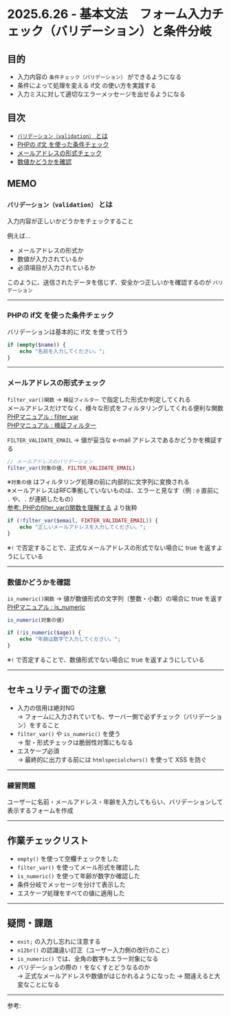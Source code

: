 # 2025.6.26 - 基本文法　フォーム入力チェック（バリデーション）と条件分岐

## 目的

- 入力内容の `条件チェック（バリデーション）` ができるようになる
- 条件によって処理を変える if文 の使い方を実践する
- 入力ミスに対して適切なエラーメッセージを出せるようになる

## 目次

- [`バリデーション（validation）` とは](#1)
- [PHPの if文 を使った条件チェック](#2)
- [メールアドレスの形式チェック](#3)
- [数値かどうかを確認](#4)

## MEMO

<a id="1"></a>

### `バリデーション（validation）` とは

入力内容が正しいかどうかをチェックすること  

例えば…
- メールアドレスの形式か
- 数値が入力されているか
- 必須項目が入力されているか  

このように、送信されたデータを信じず、安全かつ正しいかを確認するのが `バリデーション` 

---
<a id="2"></a>

### PHPの if文 を使った条件チェック

バリデーションは基本的に if文 を使って行う  

```php
if (empty($name)) {
    echo "名前を入力してください。";
}
```
---
<a id="3"></a>

### メールアドレスの形式チェック

`filter_var()関数` → `検証フィルター` で指定した形式か判定してくれる  
メールアドレスだけでなく、様々な形式をフィルタリングしてくれる便利な関数  
[PHPマニュアル : filter_var](https://www.php.net/manual/ja/function.filter-var.php)  
[PHPマニュアル : 検証フィルター](https://www.php.net/manual/ja/filter.filters.validate.php)  

`FILTER_VALIDATE_EMAIL` → 値が妥当な e-mail アドレスであるかどうかを検証する  

```php
// メールアドレスのバリデーション
filter_var(対象の値, FILTER_VALIDATE_EMAIL)
```
※`対象の値` はフィルタリング処理の前に内部的に文字列に変換される  
※メールアドレスはRFC準拠していないものは、エラーと見なす（例 : `@` 直前に `.` や、`.` が連続したもの）  
[参考: PHPのfilter_var()関数を理解する](https://laranote.jp/php-filter-var-function/) より抜粋  

```php
if (!filter_var($email, FIKTER_VALIDATE_EMAIL)) {
    echo "正しいメールアドレスを入力してください。";
}
```
※`!` で否定することで、正式なメールアドレスの形式でない場合に true を返すようにしている  

---
<a id="4"></a>

### 数値かどうかを確認

`is_numeric()関数` → 値が数値形式の文字列（整数・小数）の場合に true を返す  
[PHPマニュアル : is_numeric](https://www.php.net/manual/ja/function.is-numeric.php)

```php
is_numeric(対象の値)
```

```php
if (!is_numeric($age)) {
    echo "年齢は数字で入力してください。";
}
```
※`!` で否定することで、数値形式でない場合に true を返すようにしている  

---

## セキュリティ面での注意

- 入力の信用は絶対NG  
→ フォームに入力されていても、サーバー側で必ずチェック（バリデーション）をすること  
- `filter_var()` や `is_numeric()` を使う  
→ 型・形式チェックは脆弱性対策にもなる  
- エスケープ必須  
→ 最終的に出力する前には `htmlspecialchars()` を使って XSS を防ぐ

---

### 練習問題 

ユーザーに名前・メールアドレス・年齢を入力してもらい、バリデーションして表示するフォームを作成

---
## 作業チェックリスト

- `empty()` を使って空欄チェックをした
- `filter_var()` を使ってメール形式を確認した
- `is_numeric()` を使って年齢が数字か確認した
- 条件分岐でメッセージを分けて表示した
- エスケープ処理をすべての値に適用した

---
## 疑問・課題

- `exit;` の入力し忘れに注意する
- `n12br()` の認識違い訂正（ユーザー入力側の改行のこと）
- `is_numeric()` では、全角の数字もエラー対象になる
- バリデーションの際の `!` をなくすとどうなるのか  
→ 正式なメールアドレスや数値がはじかれるようになった → 間違えると大変なことになる

---

参考: []()
